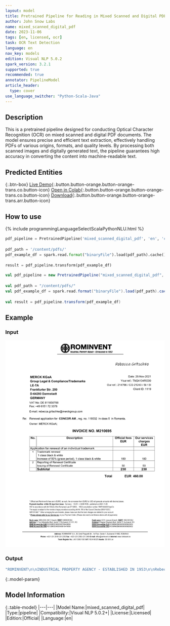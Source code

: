 ```yaml
---
layout: model
title: Pretrained Pipeline for Reading in Mixed Scanned and Digital PDF Documents
author: John Snow Labs
name: mixed_scanned_digital_pdf
date: 2023-11-06
tags: [en, licensed, ocr]
task: OCR Text Detection
language: en
nav_key: models
edition: Visual NLP 5.0.2
spark_version: 3.2.1
supported: true
recommended: true
annotator: PipelineModel
article_header:
  type: cover
use_language_switcher: "Python-Scala-Java"
---
```


## Description

This is a pretrained pipeline designed for conducting Optical Character Recognition (OCR) on mixed scanned and digital PDF documents. The model ensures precise and efficient text extraction, effectively handling PDFs of various origins, formats, and quality levels. By processing both scanned images and digitally generated text, the pipeline guarantees high accuracy in converting the content into machine-readable text.


## Predicted Entities

{:.btn-box}
[Live Demo](https://demo.johnsnowlabs.com/ocr/PP_MIXED_SCANNED_DIGITAL_PDF/){:.button.button-orange.button-orange-trans.co.button-icon}
[Open in Colab](https://github.com/JohnSnowLabs/spark-ocr-workshop/blob/master/jupyter/Cards/SparkOcrPretrainedPipelinesMixedScannedDigitalPdf.ipynb){:.button.button-orange.button-orange-trans.co.button-icon}
[Download](https://s3.amazonaws.com/auxdata.johnsnowlabs.com/clinical/ocr/mixed_scanned_digital_pdf_en_4.3.4_3.0_1679597686000.zip){:.button.button-orange.button-orange-trans.arr.button-icon}

## How to use

<div class="tabs-box" markdown="1">
{% include programmingLanguageSelectScalaPythonNLU.html %}

```python
pdf_pipeline = PretrainedPipeline('mixed_scanned_digital_pdf', 'en', 'clinical/ocr')

pdf_path = '/content/pdfs/'
pdf_example_df = spark.read.format("binaryFile").load(pdf_path).cache()

result = pdf_pipeline.transform(pdf_example_df)
```
```scala
val pdf_pipeline = new PretrainedPipeline("mixed_scanned_digital_pdf", "en", "clinical/ocr")

val pdf_path = "/content/pdfs/"
val pdf_example_df = spark.read.format("binaryFile").load(pdf_path).cache()

val result = pdf_pipeline.transform(pdf_example_df)
```
</div>

## Example

### Input
![Screenshot](/assets/images/examples_ocr/pp_printed.jpg)

### Output
```bash
"ROMINVENT\n\nINDUSTRIAL PROPERTY AGENCY - ESTABLISHED IN 1953\n\nRebecca Gritschke\n\nDate: 26-Nov-2021\n\nMERCK KGaA\n\nYour ref.: TM24134RO00\n\nGroup Legal & Compliance/Trademarks\n\nLE-TA\n\nOur ref.: 214766 / C/2-21243/SI/SI\n\nFrankfurter Str. 250\n\nClient ID: 1119\n\nD-64293 Darmstadt\n\nGERMANY\n\nVAT No: DE 811850788\n\nFax: +49 6151 72 3378\n\nE-mail: rebecca.gritschke@merckgroup.com\n\nRe\n\nRenewal application for CONCOR AM, reg. no. 118032 in class 5 in Romania.\n\nOwner: MERCK KGaA;\n\nINVOICE NO. M210695\n\nNo.\n\nDescription\n\nOfficial fees\n\nOur services\n\nEUR\n\ncharges\n\nEUR\n\nApplication for renewal of an individual trademark\n\n1\n\nTrademark renewal\n\n1 class black & white\n\nIncrease of 50% (grace period), 1 class black & white\n\n180\n\n180\n\nReporting of Renewal Certificate\n\nIssuing of Renewal Certificate\n\n50\n\n50\n\nSubtotal\n\n230\n\n230\n\nTotal\n\nEUR 460.00\n\n* Official and Rominvent's fees are in EURO; as such, the conversion from EURO to USD will generate amounts with decimal places.\n\nPayment deadline: within 30 days from issue. Currency: 1 EUR = 4.9490 RON. published on 2021-11-25\n\nVAT in accordance with Art 133(2) of the Romanian Law 571/2003. . VIES consultation number: WAPIAAAAX1 bnp!ICx\n\nThe supply is subject to the reverse charge procedure according Art 44, 196 of the Council Directive 2006/112/EC.\n\nIMPORTANT * When arranging the wire transfer, please make sure that the bank charges are debited to your account.\n\n* Please always refer to our Invoice no. in your Payment Order. (Please also send a remittance advice with all payments)\n\nBank name: BRD-GSG, MCC Branch. SWIFT: BRDEROBU\n\nBank name: BCR, Lipscani Branch. SWIFT: RNCBROBU\n\nAddress:1-7 lon Mihalache Blvd, Sector 1, Bucharest, 011171, RO\n\nAddress:5 Regina Elisabeta Blvd, Sector 3, Bucharest, RO\n\nIBAN Account No EUR:RO39BRDE450SV00768494500\n\nIBAN Account No EUR:RO69RNCB0090000505820005\n\nIBAN Account No USD:RO12BRDE450SV008 19474500\n\nIBAN Account No USD:RO53RNCB0090000505820002\n\nAddress: ROMINVENT S.A., 35, Ermil Pangratti Str., 1st Floor, Sector 1, Bucharest 011882, ROMANIA\n\nPhone: +4021-231 2515/-231 2353 Fax: +4021-231 2550/-231 2454 E-mail: office@rominvent.ro Internet: www.rominvent.ro\n\nTrade Register No.: J40/13380/1993 VAT: RO4140325 Assets: 330.000 Lei\n"
```

{:.model-param}
## Model Information

{:.table-model}
|---|---|
|Model Name:|mixed_scanned_digital_pdf|
|Type:|pipeline|
|Compatibility:|Visual NLP 5.0.2+|
|License:|Licensed|
|Edition:|Official|
|Language:|en|
